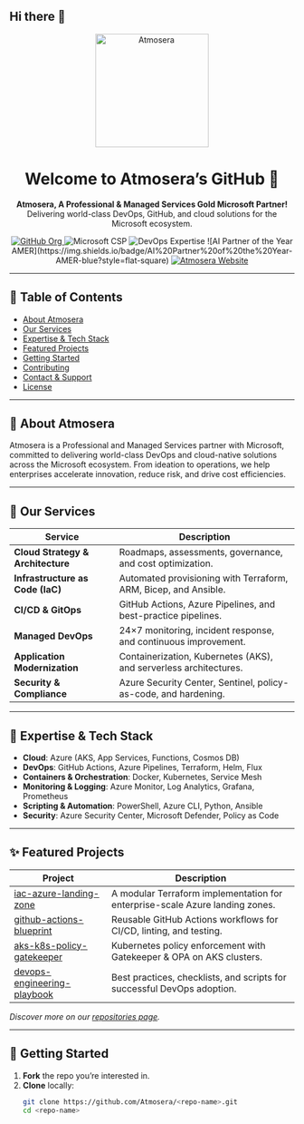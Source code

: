 ## Hi there 👋

<p align="center">
  <img src="https://www.atmosera.com/wp-content/uploads/2021/11/atmosera_logo.svg" alt="Atmosera" width="200" />
</p>

<h1 align="center">Welcome to Atmosera’s GitHub 👋</h1>
<p align="center">
  <strong>Atmosera, A Professional & Managed Services Gold Microsoft Partner!</strong><br>
  Delivering world-class DevOps, GitHub, and cloud solutions for the Microsoft ecosystem.
</p>

<p align="center">
  <!-- GitHub Org Badge -->
  <a href="https://github.com/Atmosera">
    <img src="https://img.shields.io/badge/GitHub-Atmosera-181717?logo=github" alt="GitHub Org" />
  </a>
  <!-- Microsoft Partner Badge -->
  <img src="https://img.shields.io/badge/Microsoft%20Partner-Cloud_Solution_Provider-0078D4?logo=microsoft" alt="Microsoft CSP" />
  <!-- DevOps Badge -->
  <img src="https://img.shields.io/badge/DevOps-Expert-4AB197?logo=azuredevops" alt="DevOps Expertise" />
  <!-- AI Partner Badge -->
  ![AI Partner of the Year AMER](https://img.shields.io/badge/AI%20Partner%20of%20the%20Year-AMER-blue?style=flat-square)
  <!-- Website Badge -->
  <a href="https://atmosera.com">
    <img src="https://img.shields.io/badge/Website-atmosera.com-blue" alt="Atmosera Website" />
  </a>
</p>

---

## 📖 Table of Contents

- [About Atmosera](#-about-atmosera)  
- [Our Services](#-our-services)  
- [Expertise & Tech Stack](#-expertise--tech-stack)  
- [Featured Projects](#-featured-projects)  
- [Getting Started](#-getting-started)  
- [Contributing](#-contributing)  
- [Contact & Support](#-contact--support)  
- [License](#-license)  

---

## 🏢 About Atmosera

Atmosera is a Professional and Managed Services partner with Microsoft, committed to delivering world-class DevOps and cloud-native solutions across the Microsoft ecosystem. From ideation to operations, we help enterprises accelerate innovation, reduce risk, and drive cost efficiencies.

---

## 💼 Our Services

| Service                             | Description                                                        |
|-------------------------------------|--------------------------------------------------------------------|
| **Cloud Strategy & Architecture**   | Roadmaps, assessments, governance, and cost optimization.          |
| **Infrastructure as Code (IaC)**    | Automated provisioning with Terraform, ARM, Bicep, and Ansible.    |
| **CI/CD & GitOps**                  | GitHub Actions, Azure Pipelines, and best-practice pipelines.      |
| **Managed DevOps**                  | 24×7 monitoring, incident response, and continuous improvement.    |
| **Application Modernization**       | Containerization, Kubernetes (AKS), and serverless architectures. |
| **Security & Compliance**           | Azure Security Center, Sentinel, policy-as-code, and hardening.   |

---

## 🚀 Expertise & Tech Stack

- **Cloud**: Azure (AKS, App Services, Functions, Cosmos DB)
- **DevOps**: GitHub Actions, Azure Pipelines, Terraform, Helm, Flux
- **Containers & Orchestration**: Docker, Kubernetes, Service Mesh
- **Monitoring & Logging**: Azure Monitor, Log Analytics, Grafana, Prometheus
- **Scripting & Automation**: PowerShell, Azure CLI, Python, Ansible
- **Security**: Azure Security Center, Microsoft Defender, Policy as Code

---

## ✨ Featured Projects

| Project                                              | Description                                                              |
|------------------------------------------------------|--------------------------------------------------------------------------|
| [iac-azure-landing-zone](https://github.com/Atmosera/iac-azure-landing-zone) | A modular Terraform implementation for enterprise-scale Azure landing zones. |
| [github-actions-blueprint](https://github.com/Atmosera/github-actions-blueprint) | Reusable GitHub Actions workflows for CI/CD, linting, and testing.      |
| [aks-k8s-policy-gatekeeper](https://github.com/Atmosera/aks-k8s-policy-gatekeeper) | Kubernetes policy enforcement with Gatekeeper & OPA on AKS clusters.    |
| [devops-engineering-playbook](https://github.com/Atmosera/devops-engineering-playbook) | Best practices, checklists, and scripts for successful DevOps adoption. |

*Discover more on our [repositories page](https://github.com/Atmosera?tab=repositories).*

---

## 🏁 Getting Started

1. **Fork** the repo you’re interested in.  
2. **Clone** locally:
   ```bash
   git clone https://github.com/Atmosera/<repo-name>.git
   cd <repo-name>

